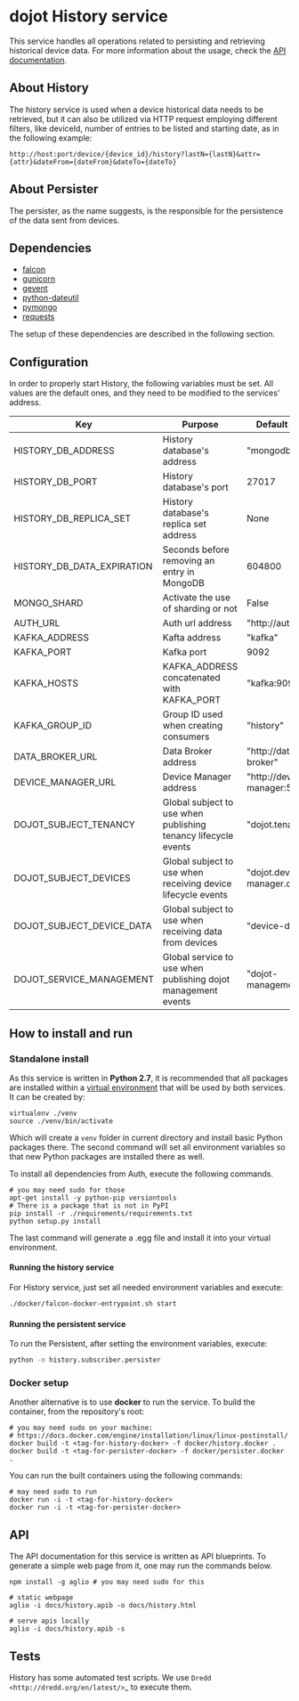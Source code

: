 # dojot History service

This service handles all operations related to persisting and retrieving historical device
data. For more information about the usage, check the [API documentation](https://dojot.github.io/history/apiary_latest.html).

## About History

The history service is used when a device historical data needs to be retrieved, but it can also be utilized via HTTP request 
employing different filters, like deviceId, number of entries to be listed and starting date, as in the following example:

```shell
http://host:port/device/{device_id}/history?lastN={lastN}&attr={attr}&dateFrom={dateFrom}&dateTo={dateTo}
```

## About Persister

The persister, as the name suggests, is the responsible for the persistence of the data sent from devices.

## Dependencies

- [falcon](https://falconframework.org/)
- [gunicorn](https://gunicorn.org/)
- [gevent](http://www.gevent.org/)
- [python-dateutil](https://pypi.org/project/python-dateutil/1.4/)
- [pymongo](https://pypi.org/project/pymongo/)
- [requests](https://pypi.org/project/requests/)

The setup of these dependencies are described in the following section.

## Configuration

In order to properly start History, the following variables must be set. All
values are the default ones, and they need to be modified to the services' address.

Key                         | Purpose                                                      | Default Value
----------------------------|--------------------------------------------------------------|----------------
HISTORY_DB_ADDRESS          |History database's address                                    |"mongodb"
HISTORY_DB_PORT             |History database's port                                       |27017
HISTORY_DB_REPLICA_SET      |History database's replica set address                        |None
HISTORY_DB_DATA_EXPIRATION  |Seconds before removing an entry in MongoDB                   |604800
MONGO_SHARD                 |Activate the use of sharding or not                           |False
AUTH_URL                    |Auth url address                                              |"http://auth:5000"
KAFKA_ADDRESS               |Kafta address                                                 |"kafka"
KAFKA_PORT                  |Kafka port                                                    |9092
KAFKA_HOSTS                 |KAFKA_ADDRESS concatenated with KAFKA_PORT                    |"kafka:9092"
KAFKA_GROUP_ID              |Group ID used when creating consumers                         |"history"
DATA_BROKER_URL             |Data Broker address                                           |"http://data-broker"
DEVICE_MANAGER_URL          |Device Manager address                                        |"http://device-manager:5000"
DOJOT_SUBJECT_TENANCY       |Global subject to use when publishing tenancy lifecycle events|"dojot.tenancy"
DOJOT_SUBJECT_DEVICES       |Global subject to use when receiving device lifecycle events  |"dojot.device-manager.device"
DOJOT_SUBJECT_DEVICE_DATA   |Global subject to use when receiving data from devices        |"device-data"
DOJOT_SERVICE_MANAGEMENT    |Global service to use when publishing dojot management events |"dojot-management"


## How to install and run

### Standalone install

As this service is written in **Python 2.7**, it is recommended that all packages are
installed within a [virtual environment](https://github.com/pypa/virtualenv) that will be used by both services.
It can be created by:

```shell
virtualenv ./venv
source ./venv/bin/activate
```

Which will create a `venv` folder in current directory and install
basic Python packages there. The second command will set all environment
variables so that new Python packages are installed there as well.

To install all dependencies from Auth, execute the following commands.

```shell
# you may need sudo for those
apt-get install -y python-pip versiontools
# There is a package that is not in PyPI
pip install -r ./requirements/requirements.txt
python setup.py install
```

The last command will generate a .egg file and install it into your virtual
environment.

#### Running the history service

For History service, just set all needed environment variables and execute:

```bash
./docker/falcon-docker-entrypoint.sh start
```

#### Running the persistent service

To run the Persistent, after setting the environment variables, execute:

```bash
python -m history.subscriber.persister
```

### Docker setup

Another alternative is to use **docker** to run the service. To build the
container, from the repository's root:

```shell
# you may need sudo on your machine: 
# https://docs.docker.com/engine/installation/linux/linux-postinstall/
docker build -t <tag-for-history-docker> -f docker/history.docker .
docker build -t <tag-for-persister-docker> -f docker/persister.docker .
```
You can run the built containers using the following commands:

```shell
# may need sudo to run
docker run -i -t <tag-for-history-docker>
docker run -i -t <tag-for-persister-docker>
```

## API

The API documentation for this service is written as API blueprints.
To generate a simple web page from it, one may run the commands below.

```shell
npm install -g aglio # you may need sudo for this

# static webpage
aglio -i docs/history.apib -o docs/history.html

# serve apis locally
aglio -i docs/history.apib -s
```

## Tests

History has some automated test scripts. We use `Dredd
<http://dredd.org/en/latest/>`_ to execute them.
